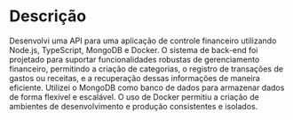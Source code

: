 # Descrição
Desenvolvi uma API para uma aplicação de controle financeiro utilizando Node.js, TypeScript, MongoDB e Docker. O sistema de back-end foi projetado para suportar funcionalidades robustas de gerenciamento financeiro, permitindo a criação de categorias, o registro de transações de gastos ou receitas, e a recuperação dessas informações de maneira eficiente. Utilizei o MongoDB como banco de dados para armazenar dados de forma flexível e escalável. O uso de Docker permitiu a criação de ambientes de desenvolvimento e produção consistentes e isolados.

